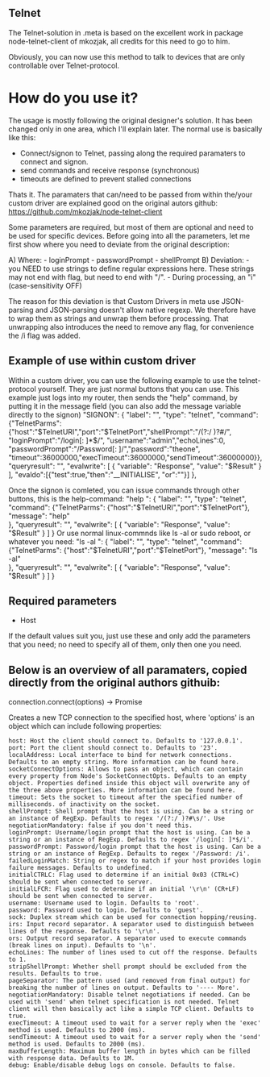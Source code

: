 ## Telnet 

The Telnet-solution in .meta is based on the excellent work in package node-telnet-client of mkozjak, all credits for this need to go to him.

Obviously, you can now use this method to talk to devices that are only controllable over Telnet-protocol.
# How do you use it?
The usage is mostly following the original designer's solution. It has been changed only in one area, which I'll explain later.
The normal use is basically like this:
- Connect/signon to Telnet, passing along the required paramaters to connect and signon.
- send commands and receive response (synchronous)
- timeouts are defined to prevent stalled connections

Thats it. 
The paramaters that can/need to be passed from within the/your custom driver are explained good on the original autors github: https://github.com/mkozjak/node-telnet-client

Some parameters are required, but most of them are optional and need to be used for specific devices.
Before going into all the parameters, let me first show where you need to deviate from the original description: 
	 
A) Where: 
	- loginPrompt
	- passwordPrompt
	- shellPrompt
B) Deviation: 
	- you NEED to use strings to define regular expressions here. These strings may not end with flag, but need to end with "/". 
	- During processing, an "i" (case-sensitivity OFF)	
	
The reason for this deviation is that Custom Drivers in meta use JSON-parsing and JSON-parsing doesn't allow native regexp. 
We therefore have to wrap them as strings and unwrap them before processing. That unwrapping also introduces the need to remove any flag, for convenience the /i flag was added.  

## Example of use within custom driver
Within a custom driver, you can use the following example to use the telnet-protocol yourself. They are just normal buttons that you can use. This example just logs into my router, then sends the "help" command, by putting it in the message field (you can also add the message variable directly to the signon)
   "SIGNON": {
    "label": "",
    "type": "telnet",
    "command": {"TelnetParms": {"host":"$TelnetURI","port":"$TelnetPort","shellPrompt":"/(?:\/ )?#/",
             "loginPrompt":"/login[: ]*$/", "username":"admin","echoLines":0,
             "passwordPrompt":"/Password[: ]/","password":"theone",
             "timeout":36000000,"execTimeout":36000000,"sendTimeout":36000000}},
     "queryresult": "",
     "evalwrite": [
       {
       "variable": "Response",
       "value": "$Result"
       }
     ],
     "evaldo":[{"test":true,"then":"__INITIALISE", "or":""}]
  },

Once the signon is comleted, you can issue commands through other buttons, this is the help-command:
  "help ": {
    "label": "",
    "type": "telnet",
    "command": {"TelnetParms": {"host":"$TelnetURI","port":"$TelnetPort"},
      "message": "help"                                                                                        
      },
    "queryresult": "",
    "evalwrite": [
      {
        "variable": "Response",
        "value": "$Result"
      }
    ]
}
Or use normal linux-commnds like ls -al or sudo reboot, or whatever you need:
  "ls -al ": {
    "label": "",
    "type": "telnet",
    "command": {"TelnetParms": {"host":"$TelnetURI","port":"$TelnetPort"},
      "message": "ls -al"                                                                                        
      },
    "queryresult": "",
    "evalwrite": [
      {
        "variable": "Response",
        "value": "$Result"
      }
    ]
}
## Required parameters
- Host

If the default values suit you, just use these and only add the parameters that you need; no need to specify all of them, only then one you need.

## Below is an overview of all paramaters, copied directly from the original authors githuib:

connection.connect(options) -> Promise

Creates a new TCP connection to the specified host, where 'options' is an object which can include following properties:

    host: Host the client should connect to. Defaults to '127.0.0.1'.
    port: Port the client should connect to. Defaults to '23'.
    localAddress: Local interface to bind for network connections. Defaults to an empty string. More information can be found here.
    socketConnectOptions: Allows to pass an object, which can contain every property from Node's SocketConnectOpts. Defaults to an empty object. Properties defined inside this object will overwrite any of the three above properties. More information can be found here.
    timeout: Sets the socket to timeout after the specified number of milliseconds. of inactivity on the socket.
    shellPrompt: Shell prompt that the host is using. Can be a string or an instance of RegExp. Defaults to regex '/(?:/ )?#\s/'. Use negotiationMandatory: false if you don't need this.
    loginPrompt: Username/login prompt that the host is using. Can be a string or an instance of RegExp. Defaults to regex '/login[: ]*$/i'.
    passwordPrompt: Password/login prompt that the host is using. Can be a string or an instance of RegExp. Defaults to regex '/Password: /i'.
    failedLoginMatch: String or regex to match if your host provides login failure messages. Defaults to undefined.
    initialCTRLC: Flag used to determine if an initial 0x03 (CTRL+C) should be sent when connected to server.
    initialLFCR: Flag used to determine if an initial '\r\n' (CR+LF) should be sent when connected to server.
    username: Username used to login. Defaults to 'root'.
    password: Password used to login. Defaults to 'guest'.
    sock: Duplex stream which can be used for connection hopping/reusing.
    irs: Input record separator. A separator used to distinguish between lines of the response. Defaults to '\r\n'.
    ors: Output record separator. A separator used to execute commands (break lines on input). Defaults to '\n'.
    echoLines: The number of lines used to cut off the response. Defaults to 1.
    stripShellPrompt: Whether shell prompt should be excluded from the results. Defaults to true.
    pageSeparator: The pattern used (and removed from final output) for breaking the number of lines on output. Defaults to '---- More'.
    negotiationMandatory: Disable telnet negotiations if needed. Can be used with 'send' when telnet specification is not needed. Telnet client will then basically act like a simple TCP client. Defaults to true.
    execTimeout: A timeout used to wait for a server reply when the 'exec' method is used. Defaults to 2000 (ms).
    sendTimeout: A timeout used to wait for a server reply when the 'send' method is used. Defaults to 2000 (ms).
    maxBufferLength: Maximum buffer length in bytes which can be filled with response data. Defaults to 1M.
    debug: Enable/disable debug logs on console. Defaults to false.
 